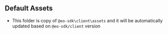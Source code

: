 ## Default Assets
* This folder is copy of `@eo-sdk\client\assets` and it will be automatically updated based on  `@eo-sdk/client` version
